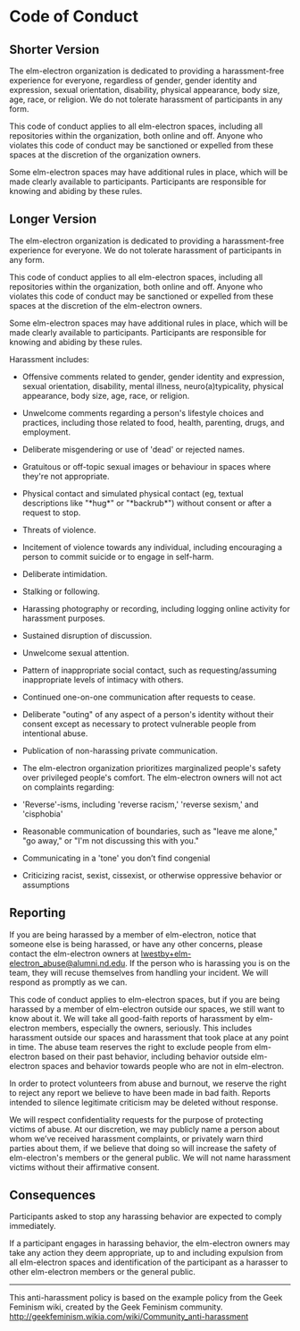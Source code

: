 # Code of Conduct

## Shorter Version

The elm-electron organization is dedicated to providing a harassment-free experience for everyone, regardless of gender, gender identity and expression, sexual orientation, disability, physical appearance, body size, age, race, or religion. We do not tolerate harassment of participants in any form.

This code of conduct applies to all elm-electron spaces, including all repositories within the organization, both online and off. Anyone who violates this code of conduct may be sanctioned or expelled from these spaces at the discretion of the organization owners.

Some elm-electron spaces may have additional rules in place, which will be made clearly available to participants. Participants are responsible for knowing and abiding by these rules.

## Longer Version

The elm-electron organization is dedicated to providing a harassment-free experience for everyone. We do not tolerate harassment of participants in any form.

This code of conduct applies to all elm-electron spaces, including all repositories within the organization, both online and off. Anyone who violates this code of conduct may be sanctioned or expelled from these spaces at the discretion of the elm-electron owners.

Some elm-electron spaces may have additional rules in place, which will be made clearly available to participants. Participants are responsible for knowing and abiding by these rules.

Harassment includes:

- Offensive comments related to gender, gender identity and expression, sexual orientation, disability, mental illness, neuro(a)typicality, physical appearance, body size, age, race, or religion.
- Unwelcome comments regarding a person's lifestyle choices and practices, including those related to food, health, parenting, drugs, and employment.
- Deliberate misgendering or use of 'dead' or rejected names.
- Gratuitous or off-topic sexual images or behaviour in spaces where they're not appropriate.
- Physical contact and simulated physical contact (eg, textual descriptions like "\*hug\*" or "\*backrub\*") without consent or after a request to stop.
- Threats of violence.
- Incitement of violence towards any individual, including encouraging a person to commit suicide or to engage in self-harm.
- Deliberate intimidation.
- Stalking or following.
- Harassing photography or recording, including logging online activity for harassment purposes.
- Sustained disruption of discussion.
- Unwelcome sexual attention.
- Pattern of inappropriate social contact, such as requesting/assuming inappropriate levels of intimacy with others.
- Continued one-on-one communication after requests to cease.
- Deliberate "outing" of any aspect of a person's identity without their consent except as necessary to protect vulnerable people from intentional abuse.
- Publication of non-harassing private communication.
- The elm-electron organization prioritizes marginalized people's safety over privileged people's comfort. The elm-electron owners will not act on complaints regarding:

- 'Reverse'-isms, including 'reverse racism,' 'reverse sexism,' and 'cisphobia'
- Reasonable communication of boundaries, such as "leave me alone," "go away," or "I'm not discussing this with you."
- Communicating in a 'tone' you don’t find congenial
- Criticizing racist, sexist, cissexist, or otherwise oppressive behavior or assumptions

## Reporting

If you are being harassed by a member of elm-electron, notice that someone else is being harassed, or have any other concerns, please contact the elm-electron owners at lwestby+elm-electron_abuse@alumni.nd.edu. If the person who is harassing you is on the team, they will recuse themselves from handling your incident. We will respond as promptly as we can.

This code of conduct applies to elm-electron spaces, but if you are being harassed by a member of elm-electron outside our spaces, we still want to know about it. We will take all good-faith reports of harassment by elm-electron members, especially the owners, seriously. This includes harassment outside our spaces and harassment that took place at any point in time. The abuse team reserves the right to exclude people from elm-electron based on their past behavior, including behavior outside elm-electron spaces and behavior towards people who are not in elm-electron.

In order to protect volunteers from abuse and burnout, we reserve the right to reject any report we believe to have been made in bad faith. Reports intended to silence legitimate criticism may be deleted without response.

We will respect confidentiality requests for the purpose of protecting victims of abuse. At our discretion, we may publicly name a person about whom we’ve received harassment complaints, or privately warn third parties about them, if we believe that doing so will increase the safety of elm-electron's members or the general public. We will not name harassment victims without their affirmative consent.

## Consequences

Participants asked to stop any harassing behavior are expected to comply immediately.

If a participant engages in harassing behavior, the elm-electron owners may take any action they deem appropriate, up to and including expulsion from all elm-electron spaces and identification of the participant as a harasser to other elm-electron members or the general public.

-----

This anti-harassment policy is based on the example policy from the Geek Feminism wiki, created by the Geek Feminism community.
http://geekfeminism.wikia.com/wiki/Community_anti-harassment
